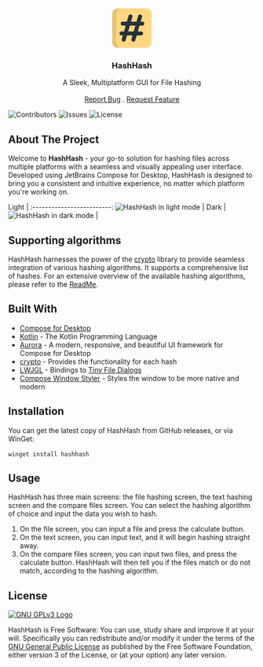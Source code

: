<br/>
<p align="center">
  <img title="HashHash Logo" src="src/main/resources/logo.svg" alt="hash" width="80">
  <h3 align="center">HashHash</h3>
<p>

<p align="center">
    A Sleek, Multiplatform GUI for File Hashing
    <br/>
    <br/>
    <a href="https://github.com/BanDev/HashHash/issues">Report Bug</a>
    .
    <a href="https://github.com/BanDev/HashHash/issues">Request Feature</a>
</p>

![Contributors](https://img.shields.io/github/contributors/BanDev/HashHash?color=dark-green) ![Issues](https://img.shields.io/github/issues/BanDev/HashHash) ![License](https://img.shields.io/github/license/BanDev/HashHash)

## About The Project

Welcome to **HashHash** - your go-to solution for hashing files across multiple platforms with a seamless and visually appealing user interface. Developed using JetBrains Compose for Desktop, HashHash is designed to bring you a consistent and intuitive experience, no matter which platform you're working on.

Light             |
:-------------------------:
![HashHash in light mode](https://user-images.githubusercontent.com/74878137/236931570-806dca0c-f736-4a62-8a62-5a41b186ea58.png)  |
Dark             |
![HashHash in dark mode](https://user-images.githubusercontent.com/74878137/236931606-777be9f6-fc65-47da-868f-b3bc616b69ec.png)   |

## Supporting algorithms

HashHash harnesses the power of the [crypto](https://github.com/appmattus/crypto) library to provide seamless integration of various hashing algorithms. It supports a comprehensive list of hashes. For an extensive overview of the available hashing algorithms, please refer to the [ReadMe](https://github.com/appmattus/crypto/blob/main/cryptohash/README.md).

## Built With

* [Compose for Desktop](https://github.com/JetBrains/compose-multiplatform)
* [Kotlin](https://kotlinlang.org) - The Kotlin Programming Language
* [Aurora](https://github.com/kirill-grouchnikov/aurora) - A modern, responsive, and beautiful UI framework for Compose for Desktop
* [crypto](https://github.com/appmattus/crypto) - Provides the functionality for each hash
* [LWJGL](https://github.com/LWJGL/lwjgl3) - Bindings to [Tiny File Dialogs](https://sourceforge.net/projects/tinyfiledialogs/)
* [Compose Window Styler](https://github.com/MayakaApps/ComposeWindowStyler) - Styles the window to be more native and modern

## Installation

You can get the latest copy of HashHash from GitHub releases, or via WinGet:

```
winget install hashhash
```

## Usage

HashHash has three main screens: the file hashing screen, the text hashing screen and the compare files screen. You can select the hashing algorithm of choice and input the data you wish to hash.

1. On the file screen, you can input a file and press the calculate button.
2. On the text screen, you can input text, and it will begin hashing straight away.
3. On the compare files screen, you can input two files, and press the calculate button. HashHash will then tell you if the files match or do not match, according to the hashing algorithm.

## License

[![GNU GPLv3 Logo](https://www.gnu.org/graphics/gplv3-127x51.png)](http://www.gnu.org/licenses/gpl-3.0.en.html)

HashHash is Free Software: You can use, study share and improve it at your will. Specifically you can redistribute and/or modify it under the terms of the [GNU General Public License](http://www.gnu.org/licenses/gpl-3.0.en.html) as published by the Free Software Foundation, either version 3 of the License, or (at your option) any later version.
